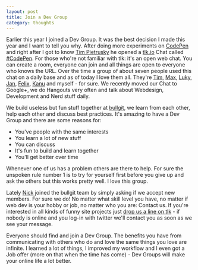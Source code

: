 ```yaml
---
layout: post
title: Join a Dev Group
category: thoughts
---
```


Earlier this year I joined a Dev Group. It was the best decision I made this year and I want to tell you why.
After doing more experiments on [CodePen](http://codepen.io/kevingimbel) and right after I got to know [Tim Pietrusky](http://timpietrusky.com) he opened a [tlk.io](http://tlk.io) Chat called [#CodePen](http://tlk.io/codepen). For those who're not familiar with tlk: it's an open web chat. You can create a room, everyone can join and all things are open to everyone who knows the URL. Over the time a group of about seven people used this chat on a daily base and as of today I love them all. They're [Tim](http://timpietrusky.com), [Max](http://myxotod.de), [Luky](http://lucasbonomi.com), [Jan](http://janreimers.net), [Felix](https://github.com/dervondenbergen), [Kanu](http://seebeetee.com) and myself - for sure. We recently moved our Chat to Google+, we do Hangouts very often and talk about Webdesign, Development and Nerd stuff daily. 

We build useless but fun stuff together at [bullgit](http://bullgit.github.io), we learn from each other, help each other and discuss best practices. It's amazing to have a Dev Group and there are some reasons for:

* You've people with the same interests
* You learn a lot of new stuff
* You can discuss
* It's fun to build and learn together
* You'll get better over time

Whenever one of us has a problem others are there to help. For sure the unspoken rule number 1 is to try for yourself first before you give up and ask the others but this works pretty well. I love this group. 

Lately [Nick](https://twitter.com/shvelo96) joined the bullgit team by simply asking if we accept new members. For sure we do! No matter what skill level you have, no matter if web dev is your hobby or job, no matter who you are: Contact us. If you're interested in all kinds of funny site projects just [drop us a line on tlk](http://tlk.io/codepen) - if nobody is online and you log-in with twitter we'll contact you as soon as we see your message. 

Everyone should find and join a Dev Group. The benefits you have from communicating with others who do and love the same things you love are infinite. I learned a lot of things, I improved my workflow and I even got a Job offer (more on that when the time has come) - Dev Groups will make your online life a lot better.
